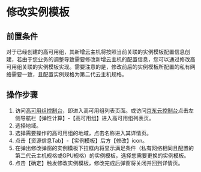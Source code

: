 # 修改实例模板

## 前置条件

对于已经创建的高可用组，其新增云主机将按照当前关联的实例模板配置信息创建，若由于您业务的调整导致需要修改新增云主机的配置信息，您可以通过修改高可用组关联的实例模板实现。需要注意的是，修改前后的实例模板所配置的私有网络需要一致，且配置实例规格为第二代云主机规格。


## 操作步骤

1. 访问[高可用组控制台](https://cns-console.jdcloud.com/availabilitygroup/list)，即进入高可用组列表页面。或访问[京东云控制台](https://console.jdcloud.com)点击左侧导航栏【弹性计算】-【高可用组】进入高可用组列表页。
2. 选择地域。
3. 选择需要操作的高可用组的地域，点击名称进入其详情页。
4. 点击【资源信息Tab】-【实例模板】后方【修改】icon。
5. 在弹出修改弹窗的实例模板下拉框内将显示满足条件（私有网络相同且配置的第二代云主机规格或GPU规格）的实例模板，选择您需要更换的实例模板。
6. 点击【确定】触发修改实例模板，修改完成后弹窗将关闭并回到详情页。
